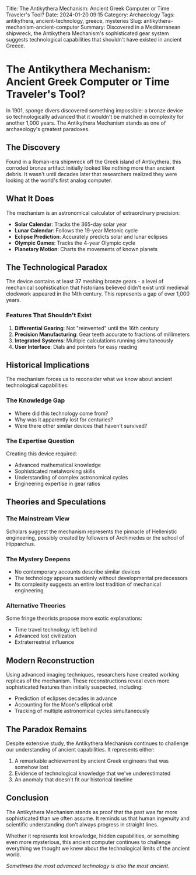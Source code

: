 Title: The Antikythera Mechanism: Ancient Greek Computer or Time Traveler's Tool?
Date: 2024-01-20 09:15
Category: Archaeology
Tags: antikythera, ancient-technology, greece, mysteries
Slug: antikythera-mechanism-ancient-computer
Summary: Discovered in a Mediterranean shipwreck, the Antikythera Mechanism's sophisticated gear system suggests technological capabilities that shouldn't have existed in ancient Greece.

# The Antikythera Mechanism: Ancient Greek Computer or Time Traveler's Tool?

In 1901, sponge divers discovered something impossible: a bronze device so technologically advanced that it wouldn't be matched in complexity for another 1,000 years. The Antikythera Mechanism stands as one of archaeology's greatest paradoxes.

## The Discovery

Found in a Roman-era shipwreck off the Greek island of Antikythera, this corroded bronze artifact initially looked like nothing more than ancient debris. It wasn't until decades later that researchers realized they were looking at the world's first analog computer.

## What It Does

The mechanism is an astronomical calculator of extraordinary precision:

- **Solar Calendar**: Tracks the 365-day solar year
- **Lunar Calendar**: Follows the 19-year Metonic cycle
- **Eclipse Prediction**: Accurately predicts solar and lunar eclipses
- **Olympic Games**: Tracks the 4-year Olympic cycle
- **Planetary Motion**: Charts the movements of known planets

## The Technological Paradox

The device contains at least 37 meshing bronze gears - a level of mechanical sophistication that historians believed didn't exist until medieval clockwork appeared in the 14th century. This represents a gap of over 1,000 years.

### Features That Shouldn't Exist

1. **Differential Gearing**: Not "reinvented" until the 16th century
2. **Precision Manufacturing**: Gear teeth accurate to fractions of millimeters
3. **Integrated Systems**: Multiple calculations running simultaneously
4. **User Interface**: Dials and pointers for easy reading

## Historical Implications

The mechanism forces us to reconsider what we know about ancient technological capabilities:

### The Knowledge Gap
- Where did this technology come from?
- Why was it apparently lost for centuries?
- Were there other similar devices that haven't survived?

### The Expertise Question
Creating this device required:
- Advanced mathematical knowledge
- Sophisticated metalworking skills
- Understanding of complex astronomical cycles
- Engineering expertise in gear ratios

## Theories and Speculations

### The Mainstream View
Scholars suggest the mechanism represents the pinnacle of Hellenistic engineering, possibly created by followers of Archimedes or the school of Hipparchus.

### The Mystery Deepens
- No contemporary accounts describe similar devices
- The technology appears suddenly without developmental predecessors
- Its complexity suggests an entire lost tradition of mechanical engineering

### Alternative Theories
Some fringe theorists propose more exotic explanations:
- Time travel technology left behind
- Advanced lost civilization
- Extraterrestrial influence

## Modern Reconstruction

Using advanced imaging techniques, researchers have created working replicas of the mechanism. These reconstructions reveal even more sophisticated features than initially suspected, including:

- Prediction of eclipses decades in advance
- Accounting for the Moon's elliptical orbit
- Tracking of multiple astronomical cycles simultaneously

## The Paradox Remains

Despite extensive study, the Antikythera Mechanism continues to challenge our understanding of ancient capabilities. It represents either:

1. A remarkable achievement by ancient Greek engineers that was somehow lost
2. Evidence of technological knowledge that we've underestimated
3. An anomaly that doesn't fit our historical timeline

## Conclusion

The Antikythera Mechanism stands as proof that the past was far more sophisticated than we often assume. It reminds us that human ingenuity and scientific understanding don't always progress in straight lines.

Whether it represents lost knowledge, hidden capabilities, or something even more mysterious, this ancient computer continues to challenge everything we thought we knew about the technological limits of the ancient world.

*Sometimes the most advanced technology is also the most ancient.*
